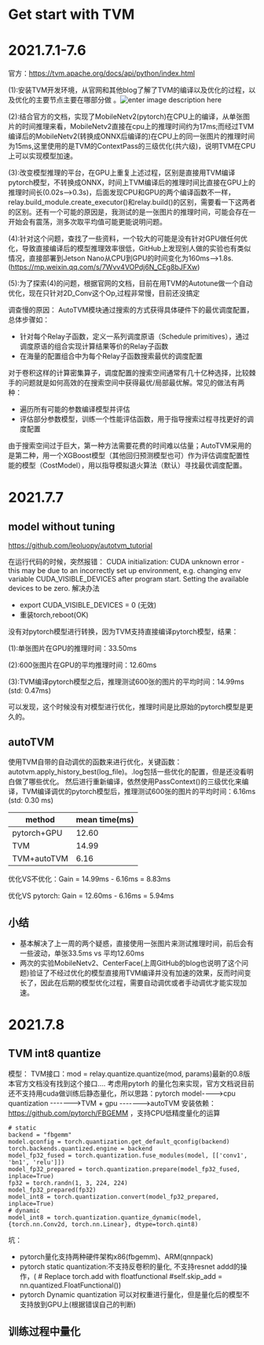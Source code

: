 # Get start with TVM
# 2021.7.1-7.6
官方：https://tvm.apache.org/docs/api/python/index.html

   (1):安装TVM开发环境，从官网和其他blog了解了TVM的编译以及优化的过程，以及优化的主要节点主要在哪部分做 。![enter image description here](https://raw.githubusercontent.com/tlc-pack/web-data/main/images/design/tvm_dyn_workflow.svg)


   (2):结合官方的文档，实现了MobileNetv2(pytorch)在CPU上的编译，从单张图片的时间推理来看，MobileNetv2直接在cpu上的推理时间约为17ms;而经过TVM编译后的MobileNetv2(转换成ONNX后编译的)在CPU上的同一张图片的推理时间为15ms,这里使用的是TVM的ContextPass的三级优化(共六级)，说明TVM在CPU上可以实现模型加速。

   (3):改变模型推理的平台，在GPU上重复上述过程，区别是直接用TVM编译pytorch模型，不转换成ONNX，时间上TVM编译后的推理时间比直接在GPU上的推理时间长(0.02s-->0.3s)，后面发现CPU和GPU的两个编译函数不一样，relay.build_module.create_executor()和relay.build()的区别，需要看一下这两者的区别。还有一个可能的原因是，我测试的是一张图片的推理时间，可能会存在一开始会有震荡，测多次取平均值可能更能说明问题。

   (4):针对这个问题，查找了一些资料，一个较大的可能是没有针对GPU做任何优化，导致直接编译后的模型推理效率很低，GitHub上发现别人做的实验也有类似情况，直接部署到Jetson Nano从CPU到GPU的时间变化为160ms-->1.8s.(https://mp.weixin.qq.com/s/7Wvv4VOPdj6N_CEg8bJFXw)


(5):为了探索(4)的问题，根据官网的文档，目前在用TVM的Autotune做一个自动优化，现在只针对2D_Conv这个Op,过程非常慢，目前还没搞定
 
调查慢的原因：
AutoTVM模块通过搜索的方式获得具体硬件下的最优调度配置，总体步骤如：

-   针对每个Relay子函数，定义一系列调度原语（Schedule primitives），通过调度原语的组合实现计算结果等价的Relay子函数
-   在海量的配置组合中为每个Relay子函数搜索最优的调度配置

对于卷积这样的计算密集算子，调度配置的搜索空间通常有几十亿种选择，比较棘手的问题就是如何高效的在搜索空间中获得最优/局部最优解。常见的做法有两种：

-   遍历所有可能的参数编译模型并评估
-   评估部分参数模型，训练一个性能评估函数，用于指导搜索过程寻找更好的调度配置

由于搜索空间过于巨大，第一种方法需要花费的时间难以估量；AutoTVM采用的是第二种，用一个XGBoost模型（其他回归预测模型也可）作为评估调度配置性能的模型（CostModel），用以指导模拟退火算法（默认）寻找最优调度配置。


# 2021.7.7
## model without tuning
https://github.com/leoluopy/autotvm_tutorial

在运行代码的时候，突然报错：
CUDA initialization: CUDA unknown error - this may be due to an incorrectly set up environment, e.g. changing env variable CUDA_VISIBLE_DEVICES after program start. Setting the available devices to be zero. 
解决办法
- export CUDA_VISIBLE_DEVICES = 0 (无效)
- 重装torch,reboot(OK) 

没有对pytorch模型进行转换，因为TVM支持直接编译pytorch模型，结果：

(1):单张图片在GPU的推理时间：33.50ms

(2):600张图片在GPU的平均推理时间：12.60ms

(3):TVM编译pytorch模型之后，推理测试600张的图片的平均时间：14.99ms (std: 0.47ms)

可以发现，这个时候没有对模型进行优化，推理时间是比原始的pytorch模型是更久的。

## autoTVM
使用TVM自带的自动调优的函数来进行优化，关键函数：autotvm.apply_history_best(log_file)。.log包括一些优化的配置，但是还没看明白做了哪些优化。
然后进行重新编译，依然使用PassContext()的三级优化来编译，TVM编译调优的pytorch模型后，推理测试600张的图片的平均时间：6.16ms (std: 0.30 ms)

|method| mean time(ms) |
| -- |--|
| pytorch+GPU | 12.60 | 
| TVM  |  14.99 |   |
|  TVM+autoTVM | 6.16 |  

  
优化VS不优化：Gain = 14.99ms - 6.16ms = 8.83ms

优化VS pytorch: Gain = 12.60ms - 6.16ms = 5.94ms

## 小结
- 基本解决了上一周的两个疑惑，直接使用一张图片来测试推理时间，前后会有一些波动，单张33.5ms vs 平均12.60ms
- 两次的实验MobileNetv2、CenterFace(上周GitHub的blog也说明了这个问题)验证了不经过优化的模型直接用TVM编译并没有加速的效果，反而时间变长了，因此在后期的模型优化过程，需要自动调优或者手动调优才能实现加速。

# 2021.7.8
## TVM int8 quantize
模型：
TVM接口：mod  =  relay.quantize.quantize(mod, params)最新的0.8版本官方文档没有找到这个接口....
考虑用pytorh 的量化包来实现，官方文档说目前还不支持用cuda做训练后静态量化，所以思路：pytorch model---->cpu quantization ------->TVM + gpu  ------->autoTVM
安装依赖：https://github.com/pytorch/FBGEMM ，支持CPU低精度量化的运算

    # static
    backend = "fbgemm"  
    model.qconfig = torch.quantization.get_default_qconfig(backend)  
    torch.backends.quantized.engine = backend  
    model_fp32_fused = torch.quantization.fuse_modules(model, [['conv1', 'bn1', 'relu']])  
    model_fp32_prepared = torch.quantization.prepare(model_fp32_fused, inplace=True)  
    fp32 = torch.randn(1, 3, 224, 224)  
    model_fp32_prepared(fp32)  
    model_int8 = torch.quantization.convert(model_fp32_prepared, inplace=True)
    # dynamic 
    model_int8 = torch.quantization.quantize_dynamic(model,{torch.nn.Conv2d, torch.nn.Linear}, dtype=torch.qint8)

坑：
- pytorch量化支持两种硬件架构x86(fbgemm)、ARM(qnnpack)
- pytorch static quantization:不支持反卷积的量化, 不支持resnet addd的操作，(  # Replace torch.add with floatfunctional #self.skip_add = nn.quantized.FloatFunctional())
- pytorch Dynamic quantization 可以对权重进行量化，但是量化后的模型不支持放到GPU上(根据错误自己的判断)

## 训练过程中量化

<!--stackedit_data:
eyJoaXN0b3J5IjpbLTU2NTU0NTAyMSwtMzQwNDg5MDEsLTc2Mz
M3MTI4OCw4MTAwNzUxMDksMTE3MDI5ODY3NCw0NTQyMTUzNjMs
LTE0MTM4MDQzOTQsNDQwNDg3NDEwLC0xNjg0MDc3OTQ4LC0xMD
E0OTE0NDgwLC01NzUyMjI0NDYsNTA4MTU4MTkyLDE5OTEyODgz
OCwtMTU2MTk4MDI4MiwtMzMzOTA2ODI3LC0yNzU2Mjc0NDksOT
YxMzI2MTIxXX0=
-->